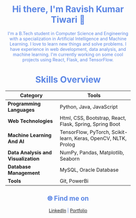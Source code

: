 <div align="center" style="background: url('./Banner.png') no-repeat center center; background-size: cover; color:#5B86E5; padding: 50px;">

# Hi there, I'm Ravish Kumar Tiwari 👋

I'm a B.Tech student in Computer Science and Engineering with a specialization in Artificial Intelligence and Machine Learning. I love to learn new things and solve problems. I have experience in web development, data analysis, and machine learning. I'm currently working on some cool projects using React, Flask, and TensorFlow.

# Skills Overview

| Category                   | Tools                                         |
|----------------------------|-----------------------------------------------|
| **Programming Languages**   | Python, Java, JavaScript                     |
| **Web Technologies**        | Html, CSS, Bootstrap, React, Flask, Spring, Spring Boot |
| **Machine Learning And AI** | TensorFlow, PyTorch, Scikit-learn, Keras, OpenCV, NLTK, Prolog |
| **Data Analysis and Visualization** | NumPy, Pandas, Matplotlib, Seaborn     |
| **Database Management**     | MySQL, Oracle Database                       |
| **Tools**                   | Git, PowerBi                                 |

## 🌐 Find me on

[LinkedIn](https://www.linkedin.com/in/ravish-kumar-tiwari-37b030231?utm_source=share&utm_campaign=share_via&utm_content=profile&utm_medium=android_app) | [Portfolio](https://rktportfolio.me/)

</div>
